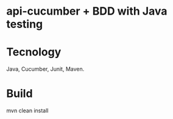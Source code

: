 # api-cucumber + BDD with Java testing

# Tecnology

 Java, Cucumber, Junit, Maven.
 
# Build
 mvn clean install
